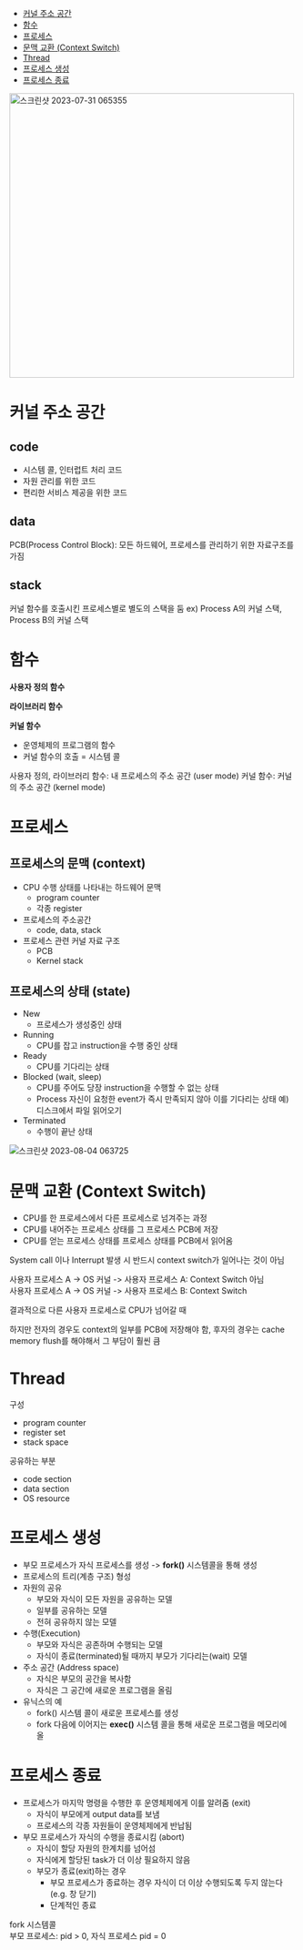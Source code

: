 - [커널 주소 공간](#커널-주소-공간)
- [함수](#함수)
- [프로세스](#프로세스)
- [문맥 교환 (Context Switch)](#문맥-교환-Context-Switch)
- [Thread](#Thread)
- [프로세스 생성](#프로세스-생성)
- [프로세스 종료](#프로세스-종료)

<img width="500" alt="스크린샷 2023-07-31 065355" src="https://github.com/Suyoung225/Book-Review/assets/87157566/5534f12d-a5e5-4196-8050-e01eb90dc2de">

# 커널 주소 공간
## code
- 시스템 콜, 인터럽트 처리 코드
- 자원 관리를 위한 코드
- 편리한 서비스 제공을 위한 코드

## data
PCB(Process Control Block): 모든 하드웨어, 프로세스를 관리하기 위한 자료구조를 가짐

## stack
커널 함수를 호출시킨 프로세스별로 별도의 스택을 둠 ex) Process A의 커널 스택, Process B의 커널 스택

# 함수
**사용자 정의 함수**

**라이브러리 함수**

**커널 함수**
- 운영체제의 프로그램의 함수
- 커널 함수의 호출 = 시스템 콜

사용자 정의, 라이브러리 함수: 내 프로세스의 주소 공간 (user mode)
커널 함수: 커널의 주소 공간 (kernel mode)

# 프로세스
## 프로세스의 문맥 (context)
- CPU 수행 상태를 나타내는 하드웨어 문맥
  - program counter
  - 각종 register
- 프로세스의 주소공간
  - code, data, stack
- 프로세스 관련 커널 자료 구조
  - PCB
  - Kernel stack

 ## 프로세스의 상태 (state)
- New
  - 프로세스가 생성중인 상태
- Running
  - CPU를 잡고 instruction을 수행 중인 상태
- Ready
  - CPU를 기다리는 상태
- Blocked (wait, sleep)
  - CPU를 주어도 당장 instruction을 수행할 수 없는 상태
  - Process 자신이 요청한 event가 즉시 만족되지 않아 이를 기다리는 상태 예) 디스크에서 파일 읽어오기
- Terminated
  - 수행이 끝난 상태

![스크린샷 2023-08-04 063725](https://github.com/Suyoung225/Book-Review/assets/87157566/620fbc6a-31e5-4cce-ad20-3a0e5b9b8718)


# 문맥 교환 (Context Switch)
- CPU를 한 프로세스에서 다른 프로세스로 넘겨주는 과정
- CPU를 내어주는 프로세스 상태를 그 프로세스 PCB에 저장
- CPU를 얻는 프로세스 상태를 프로세스 상태를 PCB에서 읽어옴

System call 이나 Interrupt 발생 시 반드시 context switch가 일어나는 것이 아님 <br>

사용자 프로세스 A -> OS 커널 -> 사용자 프로세스 A: Context Switch 아님 <br>
사용자 프로세스 A -> OS 커널 -> 사용자 프로세스 B: Context Switch <br>

결과적으로 다른 사용자 프로세스로 CPU가 넘어갈 때 

하지만 전자의 경우도 context의 일부를 PCB에 저장해야 함, 후자의 경우는 cache memory flush를 해야해서 그 부담이 훨씬 큼
  

# Thread
구성
- program counter
- register set
- stack space
  
공유하는 부분
- code section
- data section
- OS resource


# 프로세스 생성
- 부모 프로세스가 자식 프로세스를 생성
-> **fork()** 시스템콜을 통해 생성
- 프로세스의 트리(계층 구조) 형성
- 자원의 공유
  - 부모와 자식이 모든 자원을 공유하는 모델
  - 일부를 공유하는 모델
  - 전혀 공유하지 않는 모델
- 수행(Execution)
  - 부모와 자식은 공존하며 수행되는 모델
  - 자식이 종료(terminated)될 때까지 부모가 기다리는(wait) 모델
- 주소 공간 (Address space)
  - 자식은 부모의 공간을 복사함
  - 자식은 그 공간에 새로운 프로그램을 올림
- 유닉스의 예
  - fork() 시스템 콜이 새로운 프로세스를 생성
  - fork 다음에 이어지는 **exec()** 시스템 콜을 통해 새로운 프로그램을 메모리에 올


# 프로세스 종료
- 프로세스가 마지막 명령을 수행한 후 운영체제에게 이를 알려줌 (exit)
  - 자식이 부모에게 output data를 보냄
  - 프로세스의 각종 자원들이 운영체제에게 반납됨
- 부모 프로세스가 자식의 수행을 종료시킴 (abort)
  - 자식이 할당 자원의 한계치를 넘어섬
  - 자식에게 할당된 task가 더 이상 필요하지 않음
  - 부모가 종료(exit)하는 경우
    - 부모 프로세스가 종료하는 경우 자식이 더 이상 수행되도록 두지 않는다 (e.g. 창 닫기)
    - 단계적인 종료

fork 시스템콜 <br>
부모 프로세스: pid > 0, 자식 프로세스 pid = 0

